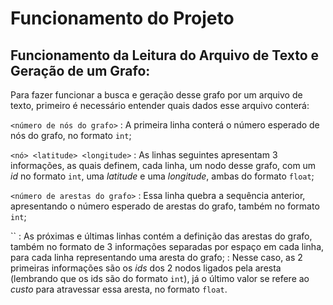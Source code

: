 # Funcionamento do Projeto

## Funcionamento da Leitura do Arquivo de Texto e Geração de um Grafo:

Para fazer funcionar a busca e geração desse grafo por um arquivo de texto, primeiro é necessário entender quais dados esse arquivo conterá:

`<número de nós do grafo>`
: A primeira linha conterá o número esperado de nós do grafo, no formato `int`;

`<nó> <latitude> <longitude>`
: As linhas seguintes apresentam 3 informações, as quais definem, cada linha, um nodo desse grafo, com um *id* no formato `int`, uma *latitude* e uma *longitude*, ambas do formato `float`;

`<número de arestas do grafo>`
: Essa linha quebra a sequência anterior, apresentando o número esperado de arestas do grafo, também no formato `int`;

``
: As próximas e últimas linhas contém a definição das arestas do grafo, também no formato de 3 informações separadas por espaço em cada linha, para cada linha representando uma aresta do grafo;
: Nesse caso, as 2 primeiras informações são os *ids* dos 2 nodos ligados pela aresta (lembrando que os ids são do formato `int`), já o último valor se refere ao *custo* para atravessar essa aresta, no formato `float`.
